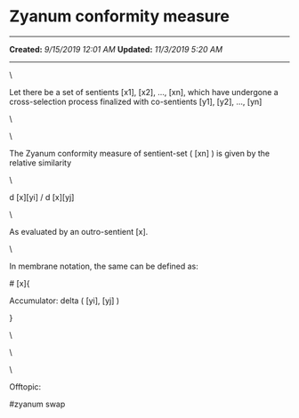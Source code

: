 Zyanum conformity measure
=========================

  -------------- ----------------------
  **Created:**   *9/15/2019 12:01 AM*
  **Updated:**   *11/3/2019 5:20 AM*
  -------------- ----------------------

\

Let there be a set of sentients \[x1\], \[x2\], \..., \[xn\], which have
undergone a cross-selection process finalized with co-sentients \[y1\],
\[y2\], \..., \[yn\]

\

\

The Zyanum conformity measure of sentient-set ( \[xn\] ) is given by the
relative similarity 

\

d \[x\]\[yi\] / d \[x\]\[yj\] 

\

As evaluated by an outro-sentient \[x\].

\

In membrane notation, the same can be defined as:

\# \[x\]{

Accumulator: delta ( \[yi\], \[yj\] )

}

\

\

\

Offtopic:

\#zyanum swap

 
